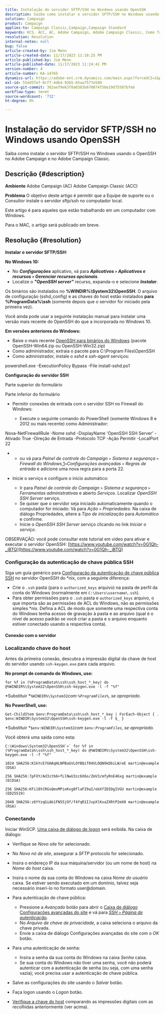 ```yaml
---
title: Instalação do servidor SFTP/SSH no Windows usando OpenSSH
description: Saiba como instalar o servidor SFTP/SSH no Windows usando o OpenSSH no Adobe Campaign e no Adobe Campaign Classic.
solution: Campaign
product: Campaign
applies-to: Campaign Classic,Campaign,Campaign Standard
keywords: KCS, ACC, AC, Adobe Campaign, Adobe Campaign Classic, Como fazer, Instalar servidor SFTP/SSH, Windows, OpenSSH
resolution: Resolution
internal-notes: null
bug: false
article-created-by: Jim Menn
article-created-date: 11/17/2023 11:18:25 PM
article-published-by: Jim Menn
article-published-date: 11/17/2023 11:24:41 PM
version-number: 4
article-number: KA-14765
dynamics-url: https://adobe-ent.crm.dynamics.com/main.aspx?forceUCI=1&pagetype=entityrecord&etn=knowledgearticle&id=1e189596-9f85-ee11-8179-6045bd006268
exl-id: 55dd5fef-0cf7-4db4-92b5-65aa7577e589
source-git-commit: 362aef9e63f8a0303b670074f58e19d75587bfeb
workflow-type: tm+mt
source-wordcount: '732'
ht-degree: 0%

---
```


# Instalação do servidor SFTP/SSH no Windows usando OpenSSH


Saiba como instalar o servidor SFTP/SSH no Windows usando o OpenSSH no Adobe Campaign e no Adobe Campaign Classic.

## Descrição {#description}


<b>Ambiente</b>
Adobe Campaign (AC) Adobe Campaign Classic (ACC)

<b>Problema</b>
O objetivo deste artigo é permitir que a Equipe de suporte ou o Consultor instale o servidor sftp/ssh no computador local.

Este artigo é para aqueles que estão trabalhando em um computador com Windows.

Para o MAC, o artigo será publicado em breve.


## Resolução {#resolution}


<b>Instalar o servidor SFTP/SSH:</b>

<b>No Windows 10:</b>

- No <b>*Configurações</b>* aplicativo, vá para <b>*Aplicativos `>`  Aplicativos e recursos `>`  Gerenciar recursos opcionais</b>*.
- Localize o <b>*&quot;OpenSSH server&quot;</b>* recurso, expanda-o e selecione <b>*Instalar</b>*.


Os binários são instalados no <b>%WINDIR%\System32\OpenSSH</b>. O arquivo de configuração (sshd_config) e as chaves do host estão instalados <b>para %ProgramData%\ssh</b> (somente depois que o servidor for iniciado pela primeira vez).

Você ainda pode usar a seguinte instalação manual para instalar uma versão mais recente do OpenSSH do que a incorporada no Windows 10.

<b>Em versões anteriores do Windows:</b>

- Baixe o mais recente [OpenSSH para binários do Windows](https://github.com/PowerShell/Win32-OpenSSH/releases "https://github.com/PowerShell/Win32-OpenSSH/releases") (pacote OpenSSH-Win64.zip ou OpenSSH-Win32.zip)
- Como administrador, extraia o pacote para C:\Program Files\OpenSSH
- Como administrador, instale o *sshd* e *ssh-agent* serviços:


powershell.exe -ExecutionPolicy Bypass -File install-sshd.ps1



<b>Configuração do servidor SSH</b>

Parte superior do formulário

Parte inferior do formulário

- Permitir conexões de entrada com o servidor SSH no Firewall do Windows:

   - Execute o seguinte comando do PowerShell (somente Windows 8 e 2012 ou mais recente) como Administrador:


Nova-NetFirewallRule -Nome sshd -DisplayName &#39;OpenSSH SSH Server&#39; -Ativado True -Direção de Entrada -Protocolo TCP -Ação Permitir -LocalPort 22

- 
   - ou vá para *Painel de controle do Campaign `>`  Sistema e segurança `>`  Firewall do Windows*[ 1](https://winscp.net/eng/docs/guide_windows_openssh_server#fn1)*`>`Configurações avançadas `>`  Regras de entrada* e adicione uma nova regra para a porta 22.
- Inicie o serviço e configure o início automático:

   - Ir para *Painel de controle do Campaign `>`  Sistema e segurança `>`  Ferramentas administrativas* e aberto *Serviços*. Localizar *OpenSSH SSH Server* serviço.
   - Se quiser que o servidor seja iniciado automaticamente quando o computador for iniciado: Vá para *Ação `>`  Propriedades*. Na caixa de diálogo Propriedades, altere a *Tipo de inicialização* para *Automático* e confirme.
   - Inicie o *OpenSSH SSH Server* serviço clicando no link *Iniciar o serviço*.


OBSERVAÇÃO: você pode consultar este tutorial em vídeo para ativar e executar o servidor OpenSSH: [https://www.youtube.com/watch?v=0G1Qh-_jBTQ](https://www.youtube.com/watch?v=0G1Qh-_jBTQ)





### Configuração da autenticação de chave pública SSH



Siga um guia genérico para [Configuração da autenticação de chave pública SSH](https://winscp.net/eng/docs/guide_public_key) no servidor OpenSSH do \*nix, com a seguinte diferença:

- Crie o `.ssh` pasta (para o `authorized_keys` arquivo) na pasta de perfil da conta do Windows (normalmente em `C:\Users\username\.ssh`).
- Para obter permissões para o `.ssh` pasta e `authorized_keys` arquivo, o que importa são as permissões de ACL do Windows, não as permissões simples \*nix. Defina a ACL de modo que somente uma respectiva conta do Windows tenha acesso de gravação à pasta e ao arquivo (qual é o nível de acesso padrão se você criar a pasta e o arquivo enquanto estiver conectado usando a respectiva conta).




#### Conexão com o servidor



### <b>Localizando chave do host</b>

Antes da primeira conexão, descubra a impressão digital da chave de host do servidor usando `ssh-keygen.exe` para cada arquivo.

<b>No prompt de comando do Windows, use: </b>


```
for %f in (%ProgramData%\ssh\ssh_host_*_key) do @%WINDIR%\System32\OpenSSH\ssh-keygen.exe -l -f "%f"
```


*Substituir *`%WINDIR%\System32`*com *`%ProgramFiles%`*, se apropriado.*

<b>No PowerShell, use: </b>


```
Get-ChildItem $env:ProgramData\ssh\ssh_host_*_key | ForEach-Object { . $env:WINDIR\System32\OpenSSH\ssh-keygen.exe -l -f $_ }
```


*Substituir *`$env:WINDIR\System32`*com *`$env:ProgramFiles`*, se apropriado.*

Você obterá uma saída como esta:


```
C:\Windows\System32\OpenSSH`>` for %f in (%ProgramData%\ssh\ssh_host_*_key) do @%WINDIR%\System32\OpenSSH\ssh-keygen.exe -l -f "%f"
```



```
1024 SHA256:K1kYcE7GHAqHLNPBaGVLOYBQif04VLOQN9kDbiLW/eE martin@example (DSA)
```



```
256 SHA256:7pFXY/Ad3itb6+fLlNwU3zc6X6o/ZmV3/mfyRnE46xg martin@example (ECDSA)
```



```
256 SHA256:KFi18tCRGsQmxMPioKvg0flaFI9aI/ebXfIDIOgIVGU martin@example (ED25519)
```



```
2048 SHA256:z6YYzqGiAb1FN55jOf/f4fqR1IJvpXlKxaZXRtP2mX8 martin@example (RSA)
```




### Conectando



Iniciar WinSCP. [Uma caixa de diálogo de logon](https://winscp.net/eng/docs/ui_login) será exibida. Na caixa de diálogo:

- Verifique se *Novo site* for selecionado.
- No *Novo nó de site*, assegurar a *SFTP* protocolo for selecionado.
- Insira o endereço IP da sua máquina/servidor (ou um nome de host) na *Nome do host* caixa.
- Insira o nome da sua conta do Windows na caixa *Nome do usuário* caixa. Se estiver sendo executado em um domínio, talvez seja necessário inseri-lo no formato user@domain.
- Para autenticação de chave pública:

   - Pressione a *Avançado* botão para abrir o [Caixa de diálogo Configurações avançadas do site](https://winscp.net/eng/docs/ui_login_advanced) e vá para *[SSH `>`  Página de autenticação](https://winscp.net/eng/docs/ui_login_authentication)*.
   - No *Arquivo de chave de privacidade,* a caixa seleciona o arquivo da chave privada.
   - Envie a caixa de diálogo Configurações avançadas do site com o *OK* botão.
- Para uma autenticação de senha:

   - Insira a senha da sua conta do Windows na caixa *Senha* caixa.
   - Se sua conta do Windows não tiver uma senha, você não poderá autenticar com a autenticação de senha (ou seja, com uma senha vazia); você precisa usar a autenticação de chave pública.
- Salve as configurações do site usando o *Salvar* botão.
- Faça logon usando o *Logon* botão.
- [Verifique a chave do host](https://winscp.net/eng/docs/ssh_verifying_the_host_key) comparando as impressões digitais com as recolhidas anteriormente (ver acima).
